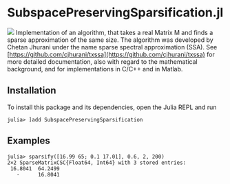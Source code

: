 # SubspacePreservingSparsification.jl
[![][docs-dev-img]][docs-dev-url]
Implementation of an algorithm, that takes a real Matrix M and finds a sparse approximation of the same size. The algorithm was developed by Chetan Jhurani under the name sparse spectral approximation (SSA). See [https://github.com/cjhurani/txssa](https://github.com/cjhurani/txssa) for more detailed documentation, also with regard to the mathematical background, and for implementations in C/C++ and in Matlab.

## Installation
To install this package and its dependencies, open the Julia REPL and run 
```julia-repl
julia> ]add SubspacePreservingSparsification
```

## Examples
```jldoctest
julia> sparsify([16.99 65; 0.1 17.01], 0.6, 2, 200)
2×2 SparseMatrixCSC{Float64, Int64} with 3 stored entries:
 16.8041  64.2499
   ⋅      16.8041
```

[docs-dev-img]: https://img.shields.io/badge/docs-main-blue.svg
[docs-dev-url]: https://matt1h.github.io/SubspacePreservingSparsification.jl/dev/